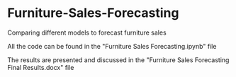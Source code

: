 # Furniture-Sales-Forecasting
Comparing different models to forecast furniture sales

All the code can be found in the "Furniture Sales Forecasting.ipynb" file

The results are presented and discussed in the "Furniture Sales Forecasting Final Results.docx" file
